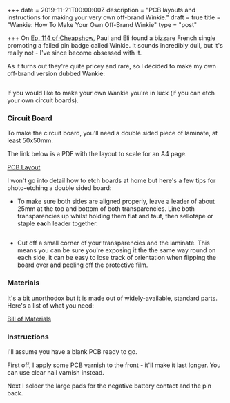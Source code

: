 +++
date = 2019-11-21T00:00:00Z
description = "PCB layouts and instructions for making your very own off-brand Winkie."
draft = true
title = "Wankie: How To Make Your Own Off-Brand Winkie"
type = "post"

+++
On [Ep. 114 of Cheapshow](https://www.thecheapshow.co.uk/ep-114-winkie), Paul and Eli found a bizzare French single promoting a failed pin badge called Winkie. It sounds incredibly dull, but it's really not - I've since become obsessed with it.

As it turns out they're quite pricey and rare, so I decided to make my own off-brand version dubbed Wankie:

<image of completed winkie>

If you would like to make your own Wankie you're in luck (if you can etch your own circuit boards).

### Circuit Board

To make the circuit board, you'll need a double sided piece of laminate, at least 50x50mm.  

The link below is a PDF with the layout to scale for an A4 page.

[PCB Layout](https://drive.google.com/file/d/1G-mmLmWoUyeC-S6W-NTwl_hBmtrIUGoF/view?usp=sharing "PCB Layout")

I won't go into detail how to etch boards at home but here's a few tips for photo-etching a double sided board:

* To make sure both sides are aligned properly, leave a leader of about 25mm at the top and bottom of both transparencies. Line both transparencies up whilst holding them flat and taut, then sellotape or staple **each** leader together.

<img of transparency>

* Cut off a small corner of your transparencies and the laminate. This means you can be sure you're exposing it the the same way round on each side, it can be easy to lose track of orientation when flipping the board over and peeling off the protective film.

### Materials

It's a bit unorthodox but it is made out of widely-available, standard parts. Here's a list of what you need:

[Bill of Materials](https://docs.google.com/spreadsheets/d/1p3rOqLWnDMtnXX7NXCRcTw4L4Kr5cC3prt3LqJf37A0/edit?usp=sharing "Bill of Materials")

### Instructions

I'll assume you have a blank PCB ready to go.

First off, I apply some PCB varnish to the front - it'll make it last longer. You can use clear nail varnish instead.

Next I solder the large pads for the negative battery contact and the pin back.